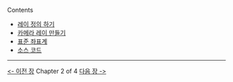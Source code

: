 Contents
- [레이 정의 하기](rt-레이-정의-하기)
- [카메라 레이 만들기](#카메라-레이-만들기)
- [표준 좌표계](표준좌표계)
- [소스 코드](소스코드)





------------------------
[<- 이전 장](소스코드)        Chapter 2 of 4         [다음 장 ->](표준좌표계)
